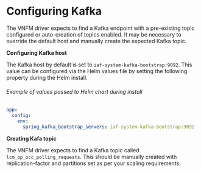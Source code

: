 # Configuring Kafka

The VNFM driver expects to find a Kafka endpoint with a pre-existing topic configured or auto-creation of topics enabled. It may be necessary to override the default host and manually create the expected Kafka topic.

**Configuring Kafka host**

The Kafka host by default is set to `iaf-system-kafka-bootstrap:9092`. This value can be configured via the Helm values file by setting the following property during the Helm install. 

###### Example of values passed to Helm chart during install
```yaml
app:
  config:
    env:
      spring_kafka_bootstrap_servers: iaf-system-kafka-bootstrap:9092
```

**Creating Kafa topic**

The VNFM driver expects to find a Kafka topic called `lcm_op_occ_polling_requests`. This should be manually created with replication-factor and partitions set as per your scaling requirements. 